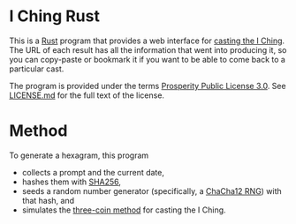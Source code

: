 # I Ching Rust

This is a [Rust] program that provides a web interface for [casting the I
Ching]. The URL of each result has all the information that went into producing
it, so you can copy-paste or bookmark it if you want to be able to come back to
a particular cast.

The program is provided under the terms [Prosperity Public License 3.0].
See [LICENSE.md] for the full text of the license.

[Rust]: https://www.rust-lang.org/
[casting the I Ching]: https://en.wikipedia.org/wiki/I_Ching_divination
[Prosperity Public License 3.0]: https://prosperitylicense.com/versions/3.0.0
[LICENSE.md]: ./blob/main/LICENSE.md

# Method

To generate a hexagram, this program

* collects a prompt and the current date,
* hashes them with [SHA256],
* seeds a random number generator (specifically, a [ChaCha12 RNG]) with that
  hash, and
* simulates the [three-coin method] for casting the I Ching.

[SHA256]: https://docs.rs/sha2/latest/sha2/type.Sha256.html
[ChaCha12 RNG]: https://docs.rs/rand_chacha/0.3.1/rand_chacha/struct.ChaCha12Rng.html
[three-coin method]: https://en.wikipedia.org/wiki/I_Ching_divination#Three-coin_method
